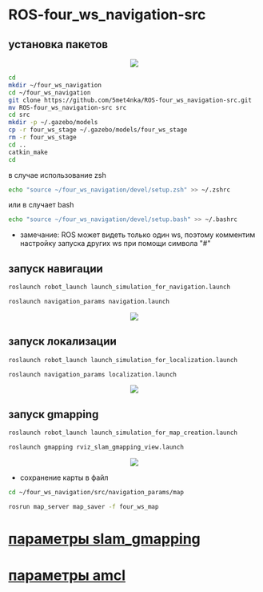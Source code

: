 # ROS-four_ws_navigation-src

## установка пакетов

<p align="center">
<img src="media/model.JPG">
</p>

```bash
cd
mkdir ~/four_ws_navigation
cd ~/four_ws_navigation
git clone https://github.com/5met4nka/ROS-four_ws_navigation-src.git
mv ROS-four_ws_navigation-src src
cd src
mkdir -p ~/.gazebo/models
cp -r four_ws_stage ~/.gazebo/models/four_ws_stage
rm -r four_ws_stage
cd ..
catkin_make
cd
```

в случае использование zsh

```bash
echo "source ~/four_ws_navigation/devel/setup.zsh" >> ~/.zshrc
```

или в случает bash

```bash
echo "source ~/four_ws_navigation/devel/setup.bash" >> ~/.bashrc
```

* замечание: ROS может видеть только один ws, поэтому комментим настройку запуска других ws при помощи символа "#"

## запуск навигации

```bash
roslaunch robot_launch launch_simulation_for_navigation.launch
```

```bash
roslaunch navigation_params navigation.launch
```

<p align="center">
<img src="media/navigation.webm">
</p>

## запуск локализации

```bash
roslaunch robot_launch launch_simulation_for_localization.launch
```

```bash
roslaunch navigation_params localization.launch
```

<p align="center">
<img src="media/localization.webm">
</p>

## запуск gmapping

```bash
roslaunch robot_launch launch_simulation_for_map_creation.launch
```

```bash
roslaunch gmapping rviz_slam_gmapping_view.launch
```

<p align="center">
<img src="media/slam_gmapping.webm">
</p>

* сохранение карты в файл

```bash
cd ~/four_ws_navigation/src/navigation_params/map
```

```bash
rosrun map_server map_saver -f four_ws_map
```

# [параметры slam_gmapping](slam_gmapping_params.md)

# [параметры amcl](amcl_params.md)
